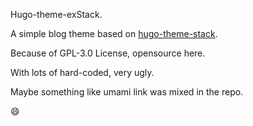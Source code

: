 Hugo-theme-exStack.

A simple blog theme based on [hugo-theme-stack](https://github.com/CaiJimmy/hugo-theme-stack).

Because of GPL-3.0 License, opensource here.

With lots of hard-coded, very ugly.

Maybe something like umami link was mixed in the repo.

:smile:

